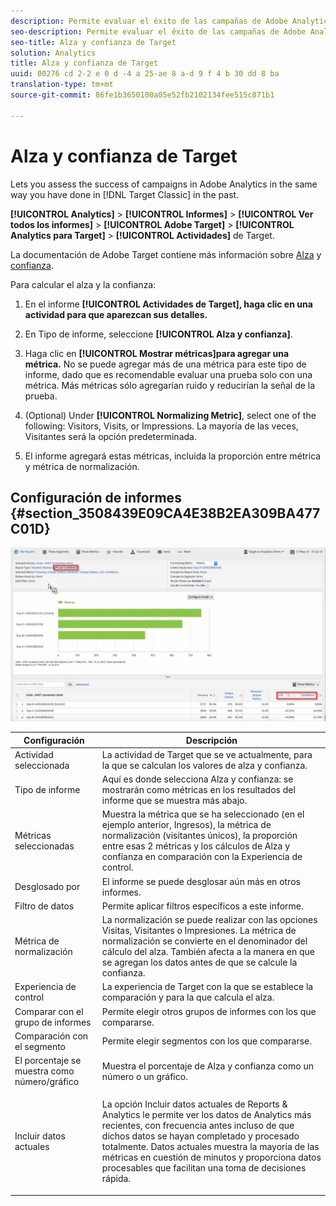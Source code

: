```yaml
---
description: Permite evaluar el éxito de las campañas de Adobe Analytics del mismo modo que se ha hecho en Target Classic en el pasado.
seo-description: Permite evaluar el éxito de las campañas de Adobe Analytics del mismo modo que se ha hecho en Target Classic en el pasado.
seo-title: Alza y confianza de Target
solution: Analytics
title: Alza y confianza de Target
uuid: 00276 cd 2-2 e 0 d -4 a 25-ae 8 a-d 9 f 4 b 30 dd 8 ba
translation-type: tm+mt
source-git-commit: 86fe1b3650100a05e52fb2102134fee515c871b1

---
```



# Alza y confianza de Target

Lets you assess the success of campaigns in Adobe Analytics in the same way you have done in [!DNL Target Classic]  in the past.

**[!UICONTROL Analytics]** &gt; **[!UICONTROL Informes]** &gt; **[!UICONTROL Ver todos los informes]** &gt; **[!UICONTROL Adobe Target]** &gt; **[!UICONTROL Analytics para Target]** &gt; **[!UICONTROL Actividades]** de Target.

La documentación de Adobe Target contiene más información sobre [Alza](https://marketing.adobe.com/resources/help/en_US/target/target/?f=c_estimating_lift_in_revenue) y [confianza](https://marketing.adobe.com/resources/help/en_US/rec/?f=c_Confidence_Level_and_Confidence_Interval).

Para calcular el alza y la confianza:

1. En el informe **[!UICONTROL Actividades de Target], haga clic en una actividad para que aparezcan sus detalles.**
1. En Tipo de informe, seleccione **[!UICONTROL Alza y confianza]**.
1. Haga clic en **[!UICONTROL Mostrar métricas]para agregar una métrica.** No se puede agregar más de una métrica para este tipo de informe, dado que es recomendable evaluar una prueba solo con una métrica. Más métricas sólo agregarían ruido y reducirían la señal de la prueba.
1. (Optional) Under **[!UICONTROL Normalizing Metric]**, select one of the following: Visitors, Visits, or Impressions. La mayoría de las veces, Visitantes será la opción predeterminada.

1. El informe agregará estas métricas, incluida la proporción entre métrica y métrica de normalización.

## Configuración de informes {#section_3508439E09CA4E38B2EA309BA477C01D}

![](assets/lift_confidence_ui.png)

<table id="table_0FBB257C96454CDA82D487DC68459C13"> 
 <thead> 
  <tr> 
   <th colname="col1" class="entry"> Configuración </th> 
   <th colname="col2" class="entry"> Descripción </th> 
  </tr> 
 </thead>
 <tbody> 
  <tr> 
   <td colname="col1"> Actividad seleccionada </td> 
   <td colname="col2"> La actividad de Target que se ve actualmente, para la que se calculan los valores de alza y confianza. </td> 
  </tr> 
  <tr> 
   <td colname="col1"> Tipo de informe </td> 
   <td colname="col2"> Aquí es donde selecciona Alza y confianza: se mostrarán como métricas en los resultados del informe que se muestra más abajo. </td> 
  </tr> 
  <tr> 
   <td colname="col1"> Métricas seleccionadas </td> 
   <td colname="col2"> Muestra la métrica que se ha seleccionado (en el ejemplo anterior, Ingresos), la métrica de normalización (visitantes únicos), la proporción entre esas 2 métricas y los cálculos de Alza y confianza en comparación con la Experiencia de control. </td> 
  </tr> 
  <tr> 
   <td colname="col1"> Desglosado por </td> 
   <td colname="col2"> El informe se puede desglosar aún más en otros informes. </td> 
  </tr> 
  <tr> 
   <td colname="col1"> Filtro de datos </td> 
   <td colname="col2"> Permite aplicar filtros específicos a este informe. </td> 
  </tr> 
  <tr> 
   <td colname="col1"> Métrica de normalización </td> 
   <td colname="col2"> La normalización se puede realizar con las opciones Visitas, Visitantes o Impresiones. La métrica de normalización se convierte en el denominador del cálculo del alza. También afecta a la manera en que se agregan los datos antes de que se calcule la confianza. </td> 
  </tr> 
  <tr> 
   <td colname="col1"> Experiencia de control </td> 
   <td colname="col2"> La experiencia de Target con la que se establece la comparación y para la que calcula el alza. </td> 
  </tr> 
  <tr> 
   <td colname="col1"> Comparar con el grupo de informes </td> 
   <td colname="col2"> Permite elegir otros grupos de informes con los que compararse. </td> 
  </tr> 
  <tr> 
   <td colname="col1"> Comparación con el segmento </td> 
   <td colname="col2"> Permite elegir segmentos con los que compararse. </td> 
  </tr> 
  <tr> 
   <td colname="col1"> El porcentaje se muestra como número/gráfico </td> 
   <td colname="col2"> Muestra el porcentaje de Alza y confianza como un número o un gráfico. </td> 
  </tr> 
  <tr> 
   <td colname="col1"> Incluir datos actuales </td> 
   <td colname="col2"> <p>La opción Incluir datos actuales de Reports &amp; Analytics le permite ver los datos de Analytics más recientes, con frecuencia antes incluso de que dichos datos se hayan completado y procesado totalmente. Datos actuales muestra la mayoría de las métricas en cuestión de minutos y proporciona datos procesables que facilitan una toma de decisiones rápida. </p> </td> 
  </tr> 
 </tbody> 
</table>


